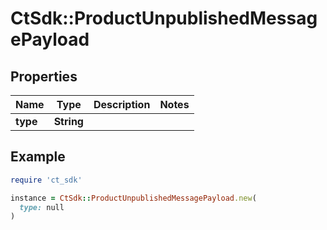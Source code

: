 # CtSdk::ProductUnpublishedMessagePayload

## Properties

| Name | Type | Description | Notes |
| ---- | ---- | ----------- | ----- |
| **type** | **String** |  |  |

## Example

```ruby
require 'ct_sdk'

instance = CtSdk::ProductUnpublishedMessagePayload.new(
  type: null
)
```

